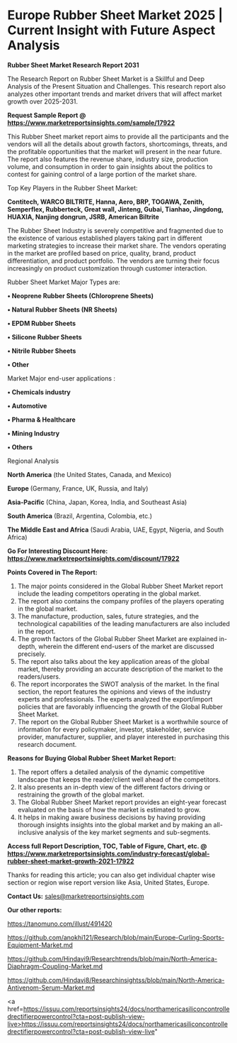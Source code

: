 # Europe Rubber Sheet Market 2025 | Current Insight with Future Aspect Analysis

<strong>Rubber Sheet Market Research Report 2031</strong>

The Research Report on Rubber Sheet Market is a Skillful and Deep Analysis of the Present Situation and Challenges. This research report also analyzes other important trends and market drivers that will affect market growth over 2025-2031.

<strong>Request Sample Report @ <a href=https://www.marketreportsinsights.com/sample/17922>https://www.marketreportsinsights.com/sample/17922</a></strong>

This Rubber Sheet market report aims to provide all the participants and the vendors will all the details about growth factors, shortcomings, threats, and the profitable opportunities that the market will present in the near future. The report also features the revenue share, industry size, production volume, and consumption in order to gain insights about the politics to contest for gaining control of a large portion of the market share.

Top Key Players in the Rubber Sheet Market:

<strong>Contitech, WARCO BILTRITE, Hanna, Aero, BRP, TOGAWA, Zenith, Semperflex, Rubberteck, Great wall, Jinteng, Gubai, Tianhao, Jingdong, HUAXIA, Nanjing dongrun, JSRB, American Biltrite</strong>

The Rubber Sheet Industry is severely competitive and fragmented due to the existence of various established players taking part in different marketing strategies to increase their market share. The vendors operating in the market are profiled based on price, quality, brand, product differentiation, and product portfolio. The vendors are turning their focus increasingly on product customization through customer interaction.

Rubber Sheet Market Major Types are:

<strong>• Neoprene Rubber Sheets (Chloroprene Sheets)

• Natural Rubber Sheets (NR Sheets)

• EPDM Rubber Sheets

• Silicone Rubber Sheets

• Nitrile Rubber Sheets

• Other</strong>

Market Major end-user applications :

<strong>• Chemicals industry

• Automotive

• Pharma & Healthcare

• Mining Industry

• Others</strong>

Regional Analysis

</u><strong><b>North America</b></strong> (the United States, Canada, and Mexico)

<strong><b>Europe </b></strong>(Germany, France, UK, Russia, and Italy)

<strong><b>Asia-Pacific</b></strong> (China, Japan, Korea, India, and Southeast Asia)

<strong><b>South America</b></strong> (Brazil, Argentina, Colombia, etc.)

<strong><b>The Middle East and Africa</b></strong> (Saudi Arabia, UAE, Egypt, Nigeria, and South Africa)

<strong>Go For Interesting Discount Here: <a href=https://www.marketreportsinsights.com/discount/17922>https://www.marketreportsinsights.com/discount/17922</a></strong>

<strong>Points Covered in The Report:</strong>
<ol>
  <li>The major points considered in the Global Rubber Sheet Market report include the leading competitors operating in the global market.</li>
  <li>The report also contains the company profiles of the players operating in the global market.</li>
  <li>The manufacture, production, sales, future strategies, and the technological capabilities of the leading manufacturers are also included in the report.</li>
  <li>The growth factors of the Global Rubber Sheet Market are explained in-depth, wherein the different end-users of the market are discussed precisely.</li>
  <li>The report also talks about the key application areas of the global market, thereby providing an accurate description of the market to the readers/users.</li>
  <li>The report incorporates the SWOT analysis of the market. In the final section, the report features the opinions and views of the industry experts and professionals. The experts analyzed the export/import policies that are favorably influencing the growth of the Global Rubber Sheet Market.</li>
  <li>The report on the Global Rubber Sheet Market is a worthwhile source of information for every policymaker, investor, stakeholder, service provider, manufacturer, supplier, and player interested in purchasing this research document.</li>
</ol>
<strong>Reasons for Buying Global Rubber Sheet Market Report:</strong>

<ol>
  <li>The report offers a detailed analysis of the dynamic competitive landscape that keeps the reader/client well ahead of the competitors.</li>
  <li>It also presents an in-depth view of the different factors driving or restraining the growth of the global market.</li>
  <li>The Global Rubber Sheet Market report provides an eight-year forecast evaluated on the basis of how the market is estimated to grow.</li>
  <li>It helps in making aware business decisions by having providing thorough insights insights into the global market and by making an all-inclusive analysis of the key market segments and sub-segments.</li>
</ol>
<strong>Access full Report Description, TOC, Table of Figure, Chart, etc. @ <a href=https://www.marketreportsinsights.com/industry-forecast/global-rubber-sheet-market-growth-2021-17922>https://www.marketreportsinsights.com/industry-forecast/global-rubber-sheet-market-growth-2021-17922</a></strong>


Thanks for reading this article; you can also get individual chapter wise section or region wise report version like Asia, United States, Europe.

<strong>Contact Us:</strong>
sales@marketreportsinsights.com

<strong>Our other reports:</strong>

<a href=https://tanomuno.com/illust/491420>https://tanomuno.com/illust/491420</a>

<a href=https://github.com/anokhi121/Research/blob/main/Europe-Curling-Sports-Equipment-Market.md>https://github.com/anokhi121/Research/blob/main/Europe-Curling-Sports-Equipment-Market.md</a>

<a href=https://github.com/Hindavi9/Researchtrends/blob/main/North-America-Diaphragm-Coupling-Market.md>https://github.com/Hindavi9/Researchtrends/blob/main/North-America-Diaphragm-Coupling-Market.md</a>

<a href=https://github.com/Hindavi8/Researchinsightss/blob/main/North-America-Antivenom-Serum-Market.md>https://github.com/Hindavi8/Researchinsightss/blob/main/North-America-Antivenom-Serum-Market.md</a>

<a href=https://issuu.com/reportsinsights24/docs/northamericasiliconcontrolledrectifierpowercontrol?cta=post-publish-view-live>https://issuu.com/reportsinsights24/docs/northamericasiliconcontrolledrectifierpowercontrol?cta=post-publish-view-live</a>"
